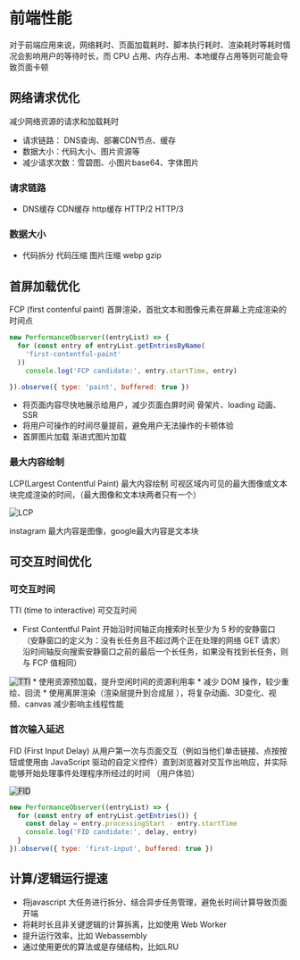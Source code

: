 # 前端性能

对于前端应用来说，网络耗时、页面加载耗时、脚本执行耗时、渲染耗时等耗时情况会影响用户的等待时长，而 CPU 占用、内存占用、本地缓存占用等则可能会导致页面卡顿


## 网络请求优化
减少网络资源的请求和加载耗时

* 请求链路： DNS查询、部署CDN节点、缓存
* 数据大小：代码大小、图片资源等
* 减少请求次数：雪碧图、小图片base64、字体图片

### 请求链路

* DNS缓存 CDN缓存 http缓存 HTTP/2  HTTP/3

### 数据大小
* 代码拆分 代码压缩 图片压缩 webp gzip


## 首屏加载优化
FCP (first contenful paint) 首屏渲染，首批文本和图像元素在屏幕上完成渲染的时间点
```js
new PerformanceObserver((entryList) => {
  for (const entry of entryList.getEntriesByName(
    'first-contentful-paint'
  ))
    console.log('FCP candidate:', entry.startTime, entry)

}).observe({ type: 'paint', buffered: true })
```
* 将页面内容尽快地展示给用户，减少页面白屏时间
骨架片、loading 动画、SSR
* 将用户可操作的时间尽量提前，避免用户无法操作的卡顿体验
* 首屏图片加载 渐进式图片加载

### 最大内容绘制
LCP(Largest Contentful Paint) 最大内容绘制 可视区域内可见的最大图像或文本块完成渲染的时间，（最大图像和文本块两者只有一个）

![LCP](/img/lcp.png)

instagram 最大内容是图像，google最大内容是文本块

## 可交互时间优化

### 可交互时间
TTI (time to interactive) 可交互时间

* First Contentful Paint 开始沿时间轴正向搜索时长至少为 5 秒的安静窗口（安静窗口的定义为：没有长任务且不超过两个正在处理的网络 GET 请求）
沿时间轴反向搜索安静窗口之前的最后一个长任务，如果没有找到长任务，则与 FCP 值相同）
<img style="background: #d2d3d7" src="/img/tti.svg" alt="TTI">
* 使用资源预加载，提升空闲时间的资源利用率
* 减少 DOM 操作，较少重绘、回流
* 使用离屏渲染（渲染层提升到合成层 ），将复杂动画、3D变化、视频、canvas 减少影响主线程性能

### 首次输入延迟
FID (First Input Delay) 从用户第一次与页面交互（例如当他们单击链接、点按按钮或使用由 JavaScript 驱动的自定义控件）直到浏览器对交互作出响应，并实际能够开始处理事件处理程序所经过的时间   （用户体验）

<img style="background: #d2d3d7" src="/img/fid.svg" alt="FID">

```js
new PerformanceObserver((entryList) => {
  for (const entry of entryList.getEntries()) {
    const delay = entry.processingStart - entry.startTime
    console.log('FID candidate:', delay, entry)
  }
}).observe({ type: 'first-input', buffered: true })
```

## 计算/逻辑运行提速

* 将javascript 大任务进行拆分、结合异步任务管理，避免长时间计算导致页面开端
* 将耗时长且非关键逻辑的计算拆离，比如使用 Web Worker
* 提升运行效率，比如 Webassembly
* 通过使用更优的算法或是存储结构，比如LRU

